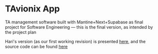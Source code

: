 # TAvionix App

TA management software built with Mantine+Next+Supabase as final project for Software Engineering &mdash; this is the final version, as intended by the project plan

Hari's version (as our first working revision) is presented [here](https://youtu.be/XdeexJmGVq8), and the source code can be found [here](https://github.com/sreeharinaidu46/TA)
